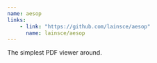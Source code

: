 ```yaml
---
name: aesop
links: 
    - link: "https://github.com/lainsce/aesop"
      name: lainsce/aesop
---
```

<p>The simplest PDF viewer around.</p>
